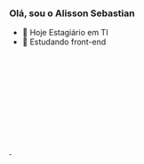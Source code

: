 ### Olá, sou o Alisson Sebastian

- 🔭 Hoje Estagiário em TI
- 🌱 Estudando front-end

<div>
  <a href="https://github.com/4lisson0">
  <img height="180em" scr="https://github-readme-stats.vercel.app/api?username=4lisson0&show_icon=true&theme=dark&include_all_commits=true&count_private=true"/>
  <img height="180em" scr="https://github-readme-stats.vercel.app/api/top-langs/?username=4lisson0&layout=compact&langs_count=16&theme=dark-"/>
</div>
